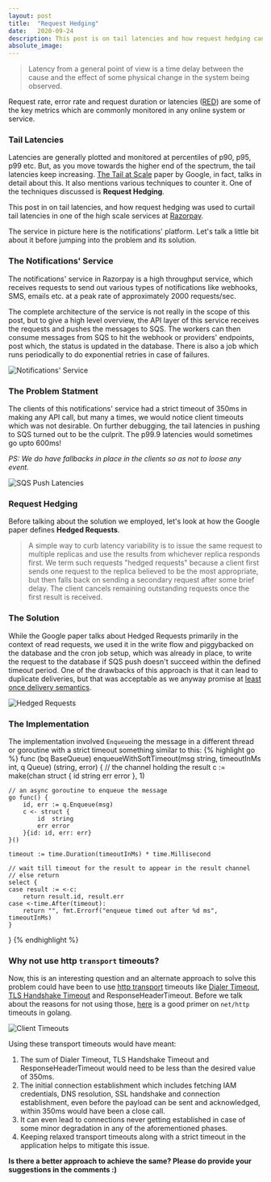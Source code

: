 ```yaml
---
layout: post
title:  "Request Hedging"
date:   2020-09-24
description: This post is on tail latencies and how request hedging can help curtail those. I also present one of my experiences of implementing it to combat the "tail at scale".
absolute_image: 
---
```



> Latency from a general point of view is a time delay between the cause and the effect of some physical change in the system being observed.
> 

Request rate, error rate and request duration or latencies ([RED](https://www.weave.works/blog/the-red-method-key-metrics-for-microservices-architecture/)) are some of the key metrics which are commonly monitored in any online system or service. 

### Tail Latencies
Latencies are generally plotted and monitored at percentiles of p90, p95, p99 etc. But, as you move towards the higher end of the spectrum, the tail latencies keep increasing. [The Tail at Scale](https://cacm.acm.org/magazines/2013/2/160173-the-tail-at-scale/fulltext) paper by Google, in fact, talks in detail about this. It also mentions various techniques to counter it. One of the techniques discussed is **Request Hedging**.

This post in on tail latencies, and how request hedging was used to curtail tail latencies in one of the high scale services at [Razorpay](https://razorpay.com/tech/). 

The service in picture here is the notifications' platform. Let's talk a little bit about it before jumping into the problem and its solution.

### The Notifications' Service
The notifications' service in Razorpay is a high throughput service, which receives requests to send out various types of notifications like webhooks, SMS, emails etc. at a peak rate of approximately 2000 requests/sec.

The complete architecture of the service is not really in the scope of this post, but to give a high level overview, the API layer of this service receives the requests and pushes the messages to SQS. The workers can then consume messages from SQS to hit the webhook or providers' endpoints, post which, the status is updated in the database. There is also a job which runs periodically to do exponential retries in case of failures.

![Notifications' Service](https://user-images.githubusercontent.com/12811812/94187938-51592d80-fec6-11ea-9e42-6cc63b1a81a9.png)

### The Problem Statment
The clients of this notifications' service had a strict timeout of 350ms in making any API call, but many a times, we would notice client timeouts which was not desirable. On further debugging, the tail latencies in pushing to SQS turned out to be the culprit. The p99.9 latencies would sometimes go upto 600ms!

*PS: We do have fallbacks in place in the clients so as not to loose any event.*

![SQS Push Latencies](https://user-images.githubusercontent.com/12811812/94189577-8a929d00-fec8-11ea-82db-267c9a2876c1.png)

### Request Hedging
Before talking about the solution we employed, let's look at how the Google paper defines **Hedged Requests**.

>A simple way to curb latency variability is to issue the same request to multiple replicas and use the results from whichever replica responds first. We term such requests "hedged requests" because a client first sends one request to the replica believed to be the most appropriate, but then falls back on sending a secondary request after some brief delay. The client cancels remaining outstanding requests once the first result is received.
>

### The Solution
While the Google paper talks about Hedged Requests primarily in the context of read requests, we used it in the write flow and piggybacked on the database and the cron job setup, which was already in place, to write the request to the database if SQS push doesn't succeed within the defined timeout period. One of the drawbacks of this approach is that it can lead to duplicate deliveries, but that was acceptable as we anyway promise at [least once delivery semantics](https://razorpay.com/docs/webhooks/#idempotency). 

![Hedged Requests](https://user-images.githubusercontent.com/12811812/94265735-af355600-ff56-11ea-8a58-da44799b3610.png)

### The Implementation
The implementation involved `Enqueue`ing the message in a different thread or goroutine with a strict timeout something similar to this:
{% highlight go %}
func (bq BaseQueue) enqueueWithSoftTimeout(msg string, timeoutInMs int, q Queue) (string, error) {
  // the channel holding the result
	c := make(chan struct {
		id  string
		err error
	}, 1)
	
	// an async goroutine to enqueue the message
	go func() {
		id, err := q.Enqueue(msg)
		c <- struct {
			id  string
			err error
		}{id: id, err: err}
	}()
	
	timeout := time.Duration(timeoutInMs) * time.Millisecond
	
	// wait till timeout for the result to appear in the result channel
	// else return
	select {
	case result := <-c:
		return result.id, result.err
	case <-time.After(timeout):
		return "", fmt.Errorf("enqueue timed out after %d ms", timeoutInMs)
	}
}
{% endhighlight %}

### Why not use http `transport` timeouts?
Now, this is an interesting question and an alternate approach to solve this problem could have been to use [http transport](https://golang.org/pkg/net/http/#Transport) timeouts like [Dialer Timeout](https://golang.org/pkg/net/#Dialer.Timeout), [TLS Handshake Timeout](https://golang.org/pkg/net/http/#Transport.TLSHandshakeTimeout) and ResponseHeaderTimeout. Before we talk about the reasons for not using those, [here](https://blog.cloudflare.com/the-complete-guide-to-golang-net-http-timeouts/) is a good primer on `net/http` timeouts in golang. 

![Client Timeouts](https://blog.cloudflare.com/content/images/2016/06/Timeouts-002.png)

Using these transport timeouts would have meant:
1. The sum of Dialer Timeout, TLS Handshake Timeout and ResponseHeaderTimeout would need to be less than the desired value of 350ms. 
2. The initial connection establishment which includes fetching IAM credentials, DNS resolution, SSL handshake and connection establishment, even before the payload can be sent and acknowledged, within 350ms would have been a close call.
3. It can even lead to connections never getting established in case of some minor degradation in any of the aforementioned phases.
4. Keeping relaxed transport timeouts along with a strict timeout in the application helps to mitigate this issue.

**Is there a better approach to achieve the same? Please do provide your suggestions in the comments :)** 



